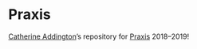 # Praxis
[Catherine Addington][1]’s repository for [Praxis][2] 2018–2019!

[1]:	http://catherineaddington.com/about-me
[2]:	http://praxis.scholarslab.org